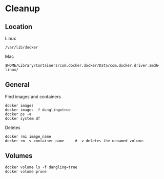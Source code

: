 # Cleanup

## Location

Linux

    /var/lib/docker

Mac

    $HOME/Library/Containers/com.docker.docker/Data/com.docker.driver.amd64-linux/

## General

Find images and containers

    docker images
    docker images -f dangling=true
    docker ps -a
    docker system df

Deletes

    docker rmi image_name
    docker rm -v container_name     # -v deletes the unnamed volume.

## Volumes

    docker volume ls -f dangling=true
    docker volume prune
